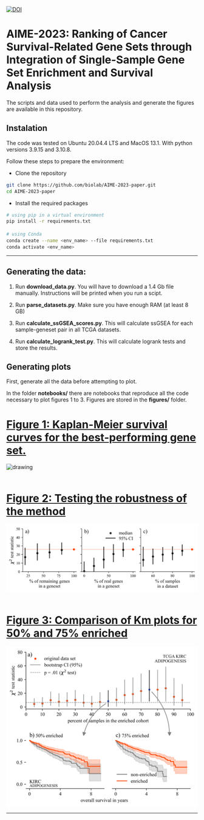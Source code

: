 [![DOI](https://zenodo.org/badge/582559271.svg)](https://zenodo.org/badge/latestdoi/582559271)

# AIME-2023: Ranking of Cancer Survival-Related Gene Sets through Integration of Single-Sample Gene Set Enrichment and Survival Analysis


The scripts and data used to perform the analysis and generate the figures are available in this repository.

## Instalation

The code was tested on Ubuntu 20.04.4 LTS and MacOS 13.1. With python versions 3.9.15 and 3.10.8.

Follow these steps to prepare the environment:

- Clone the repository

```bash
git clone https://github.com/biolab/AIME-2023-paper.git
cd AIME-2023-paper
```

- Install the required packages

```bash
# using pip in a virtual environment
pip install -r requirements.txt

# using Conda
conda create --name <env_name> --file requirements.txt
conda activate <env_name>
```

---

## Generating the data:

1. Run **download_data.py**. You will have to download a 1.4 Gb file manually. Instructions will be printed when you run a scipt.

2. Run **parse_datasets.py**. Make sure you have enough RAM (at least 8 GB)

3. Run **calculate_ssGSEA_scores.py**. This will calculate ssGSEA for each sample-geneset pair in all TCGA datasets.

4. Run **calculate_logrank_test.py**. This will calculate logrank tests and store the results.

## Generating plots

First, generate all the data before attempting to plot.

In the folder **notebooks/** there are notebooks that reproduce all the code necessary to plot figures 1 to 3. Figures are stored in the **figures/** folder.

# [Figure 1: Kaplan-Meier survival curves for the best-performing gene set.](notebooks/1.0-figure1.ipynb)

<img src="figures/figure1.png" alt="drawing" width="600"/>

</br>
</br>

# [Figure 2: Testing the robustness of the method](notebooks/2.0-figure2.ipynb)

<img src="figures/figure2.png" alt="drawing" width="600"/>

</br>
</br>

# [Figure 3: Comparison of Km plots for 50% and 75% enriched](notebooks/3.0-figure3.ipynb)

<img src="figures/figure3.png" alt="drawing" width="600"/>

---

